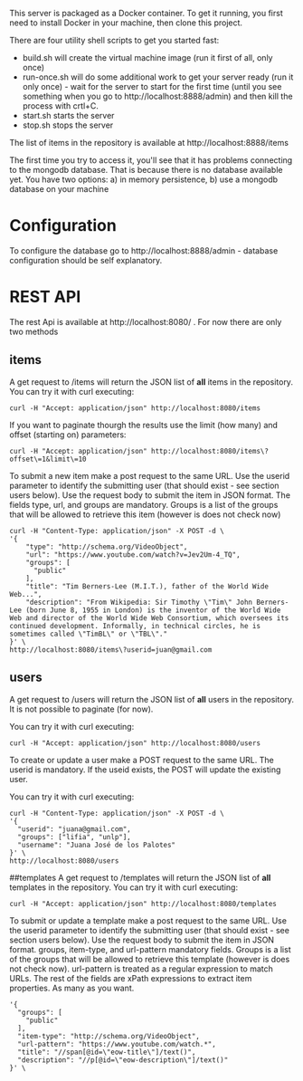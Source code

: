 This server is packaged as a Docker container.
To get it running, you first need to install Docker in your machine, then clone this project.

There are four utility shell scripts to get you started fast:

* build.sh will create the virtual machine image (run it first of all, only once)
* run-once.sh will do some additional work to get your server ready (run it only once) - wait for the server to start for the first time (until you see something when you go to http://localhost:8888/admin) and then kill the process with crtl+C.
* start.sh starts the server
* stop.sh stops the server

The list of items in the repository is available at http://localhost:8888/items

The first time you try to access it, you'll see that it has problems connecting to the mongodb database. That is because there is no database available yet. You have two options:
a) in memory persistence, b) use a mongodb database on your machine

# Configuration
To configure the database go to http://localhost:8888/admin - database configuration should be self explanatory.

# REST API
The rest Api is available at http://localhost:8080/ . For now there are only two methods

## items
A get request to /items will return the JSON list of __all__ items in the repository.
You can try it with curl executing:
```
curl -H "Accept: application/json" http://localhost:8080/items
```
If you want to paginate thourgh the results use the limit (how many) and offset (starting on) parameters:

```
curl -H "Accept: application/json" http://localhost:8080/items\?offset\=1&limit\=10
```

To submit a new item make a post request to the same URL. Use the userid parameter to identify the submitting user (that should exist - see section users below). Use the request body to submit the item in JSON format.
The fields type, url, and groups are mandatory. Groups is a list of the groups that will be allowed to retrieve this item (however is does not check now)

```
curl -H "Content-Type: application/json" -X POST -d \
'{
    "type": "http://schema.org/VideoObject",
    "url": "https://www.youtube.com/watch?v=Jev2Um-4_TQ",
    "groups": [
      "public"
    ],
    "title": "Tim Berners-Lee (M.I.T.), father of the World Wide Web...",
    "description": "From Wikipedia: Sir Timothy \"Tim\" John Berners-Lee (born June 8, 1955 in London) is the inventor of the World Wide Web and director of the World Wide Web Consortium, which oversees its continued development. Informally, in technical circles, he is sometimes called \"TimBL\" or \"TBL\"."
}' \
http://localhost:8080/items\?userid=juan@gmail.com
```
## users
A get request to /users will return the JSON list of __all__ users in the repository. It is not possible to paginate (for now).

You can try it with curl executing:
```
curl -H "Accept: application/json" http://localhost:8080/users
```

To create or update a user make a POST request to the same URL. The userid is mandatory. If the useid exists, the POST will update the existing user.

You can try it with curl executing:
```
curl -H "Content-Type: application/json" -X POST -d \
'{
  "userid": "juana@gmail.com",
  "groups": ["lifia", "unlp"],
  "username": "Juana José de los Palotes"
}' \
http://localhost:8080/users
```
##templates
A get request to /templates will return the JSON list of __all__ templates in the repository.
You can try it with curl executing:
```
curl -H "Accept: application/json" http://localhost:8080/templates
```

To submit or update a template make a post request to the same URL. Use the userid parameter to identify the submitting user (that should exist - see section users below). Use the request body to submit the item in JSON format.
groups, item-type, and url-pattern mandatory fields.  Groups is a list of the groups that will be allowed to retrieve this template (however is does not check now). url-pattern is treated as a regular expression to match URLs. The rest of the fields are xPath expressions to extract item properties. As many as you want.

```
'{
  "groups": [
    "public"
  ],
  "item-type": "http://schema.org/VideoObject",
  "url-pattern": "https://www.youtube.com/watch.*",
  "title": "//span[@id=\"eow-title\"]/text()",
  "description": "//p[@id=\"eow-description\"]/text()"
}' \

```
